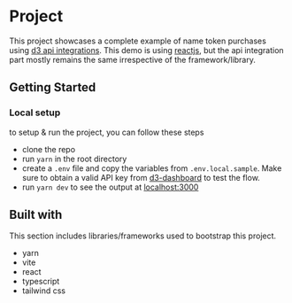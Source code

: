 # Project

This project showcases a complete example of name token purchases using [d3 api integrations](https://api-public.d3.app/swagger#/). This demo is using [reactjs](https://react.dev/), but the api integration part mostly remains the same irrespective of the framework/library.

## Getting Started

### Local setup

to setup & run the project, you can follow these steps

- clone the repo
- run `yarn` in the root directory
- create a `.env` file and copy the variables from `.env.local.sample`. Make sure to obtain a valid API key from [d3-dashboard](https://dashboard.d3.app/) to test the flow.
- run `yarn dev` to see the output at [localhost:3000](http://localhost:3000)

## Built with

This section includes libraries/frameworks used to bootstrap this project.

- yarn
- vite
- react
- typescript
- tailwind css
